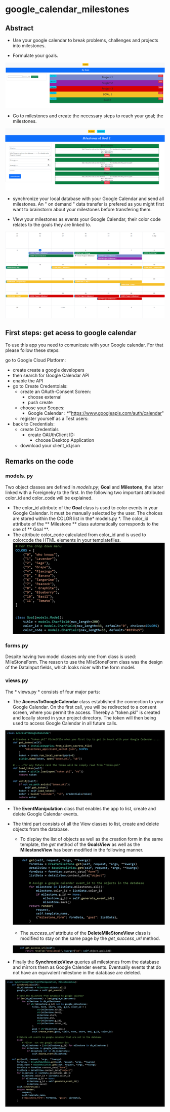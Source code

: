 # google_calendar_milestones

## Abstract

* Use your google calendar to break problems, challenges and projects into milestones.

* Formulate your goals.

![loadData](pics/goals.png?raw=true "loadData")


* Go to milestones and create the necessary steps to reach your goal; the milestones.

![loadData](pics/milestones.png?raw=true "loadData")


* synchronize your local database with your Google Calendar and send all milestones. An " on demand " data transfer is prefered as you might first want to brainstorm about your milestones before transfering them. 

* View your milestones as events your Google Calendar, their color code relates to the goals they are linked to.

![loadData](pics/calendar.png?raw=true "loadData")

## First steps: get acess to google calendar
To use this app you need to comunicate with your Google calendar. For that please follow these steps:

go to Google Cloud Platform:
* create create a google developers 
* then search for Google Calendar API
* enable the API
* go to Create Credentoials:
  * create an OAuth-Consent Screen:
    * choose external
    * push create
  * choose  your Scopes:
    * Google Calendar :
      *"https://www.googleapis.com/auth/calendar"
  * register yourself as a Test users:
* back to Credentials:
  * create Credentials
    * create OAUthClient ID:
      * choose Desktop Application
  * download your client_id.json
## Remarks on the code

### models. py
Two object classes are defined in *models.py*; **Goal** and **Milestone**, the latter linked with a Foreigneky to the first. In the following two important attributed color_id and color_code will be explained.
* The color_id attribute of the **Goal** class is used to color events in your Google Calendar. It must be manually selected by the user. The choices are stored within the COLOR list in the* models.py *. The color_id attribute of the ** Milestone ** class automatically corresponds to the one of ** Goal **.  
* The attribute color_code calculated from color_id and is used to colorcode the HTML elements in your templatefiles. 
![loadData](pics/model.png?raw=true "loadData")
### forms.py
Despite having two model classes only one from class is used: MileStoneForm. The reason to use the MileStoneForm class was the design of the DataInput fields, which looks nicer with the form model. 
### views.py
The * views.py * consists of four major parts:
* The **AccessToGoogleCalendar** class established the connection to your Google Calendar. On the first call, you will be redirected to a consent screen, where you permit the access. Thereby a "token.pkl" is created and locally stored in your project directory. The token will then being used to access Google Calendar in all future calls.

![loadData](pics/access.png?raw=true "loadData")

* The **EventManipulation** class that enables the app to list, create and delete Google Calendar events.

* The third part consists of all the View classes  to list, create and delete objects from the database. 

  * To display the list of objects as well as the creation form in the same template, the *get* method of the **GoalsView** as well as the **MilestoneView** has been modified in the following manner.
  
  ![loadData](pics/create_list.png?raw=true "loadData")
  
  * The *success_url* attribute of the **DeleteMileStoneView** class is modified to stay on the same page by the *get_success_url* method.
  
  ![loadData](pics/delete.png?raw=true "loadData")
  
* Finally the **SynchronizeView**  queries all milestones from the database and mirrors them as Google Calender events. Eventually events that do not have an equivalent milestone in the database are deleted. 

![loadData](pics/synchronize.png?raw=true "loadData")
